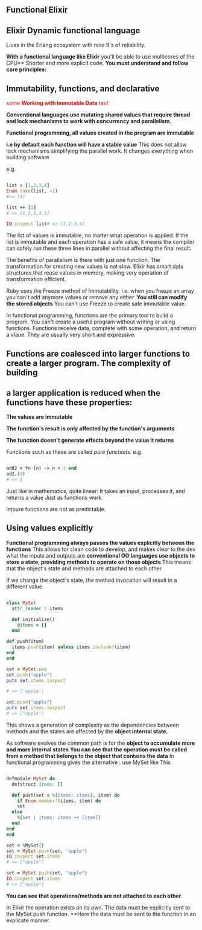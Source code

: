 ## Functional Elixir

## Elixir Dynamic functional language

Lives in the Erlang ecosystem  with nine 9's of reliability.

**With a functional language like Elixir** you'll be able to use multicores of
the CPU** Shorter and more explicit code. **You must understand and follow core principles:**

## Immutability, functions, and declarative

<span style="color:red">some **Working with Immutable Data** text</span>

**Conventional languages use mutating shared values that require thread and lock mechanisms to
work with concurrency and parallelism.**

**Functional programming, all values created in the program are immutable**

**i.e by default each function will have a stable value**  This does not allow lock
mechanisms simplifying the parallel work. It changes everything when building software

e.g.

```Ruby

list = [1,2,3,4]
Enum.take(list, -1)
#=> [4]

list ++ [1]
# => [1,2,3,4,1]

IO.inspect list# => [1,2,3,4]

```

The list of values is immutable, no matter what operation is applied. If the list is immutable and each operation
has a safe value, it means the compiler can safely run these three lines in parallel without affecting the final
result.

The benefits of parallelism is there with just one function. The transformation for creating new values is not slow.
Elixir has smart data structures that reuse values in memory, making very operation of transformation efficient.

Ruby uses the Freeze method of Immutability. i.e. when you freeze an array you can't add anymore values or remove any either.
**You still can modify the stored objects** You can't use Freeze to create safe immutable value.


In functional programming, functions are the primary tool to build a program. You can't create a useful program without writing
or using functions. Functions receive data, complete with some operation, and return a vlaue. They are usually very short and
expressive.

## Functions are coalesced into larger functions to create a larger program. The complexity of building
## a larger application is reduced when the functions have these properties:

  **The values are immutable**

  **The function's result is only affected by the function's arguments**

  **The function doesn't generate effects beyond the value it returns**

Functions such as these are called *pure functions.* e.g.

```Ruby

add2 = fn (n) -> n + 1 end  
ad2.(3)
# => 5

```
Just like in mathematics, quite linear: It takes an input, processes it, and returns a value
Just as functions work.

Impure functions are not as predictable.

## Using values explicitly

**Functional programming always passes the values explicitly between the functions**
This allows for clean code to develop, and makes clear to the dev what the inputs and outputs are
**conventional OO languages use objects to store a state, providing methods to operate on those objects**
This means that the object's state and methods are attached to each other

If we change the object's state, the method invocation will result in a different value  


```Ruby

class MySet
  attr_reader : items

  def initialize()
    @items = []
  end

def push(item)
  items.push(item) unless items.include?(item)
end
end

set = MySet.new
set.push("apple")
puts set.items.inspect

# => ['apple']

set.push("apple")
puts set.items.inspect
# => ["apple"]

```

This shows a generation of complexity as the dependencies between methods and the states are affected by
the **object internal state.**

As software evolves the common path is for the **object to accumulate more and more internal states**
**You can see that the operation must be called from a method that belongs to the object that contains the data**
In functional programming gives the alternative : use MySet like This

```Ruby

defmodule MySet do
  defstruct items: []

  def push(set = %{items: items}, item) do
    if Enum.member?(items, item) do
    set
  else
    %{set | items: items ++ [item]}
  end
end
end

set = %MySet{}
set = MySet.push(set, "apple")
IO.inspect set.items
# => ["apple"]

set = MySet.push(set, "apple")
IO.inspect set.items
# => ["apple"]

```
**You can see that operations/methods are not attached to each other**

In Elixir the operation exists on its own. The data must be explicitly sent to the MySet.push function.
**Here the data must be sent to the function in an explicate manner.
